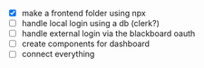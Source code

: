 -[x] make a frontend folder using npx
- [ ] handle local login using a db (clerk?)
- [ ] handle external login via the blackboard oauth
- [ ] create components for dashboard
- [ ] connect everything 